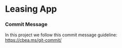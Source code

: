 # Leasing App


### Commit Message
In this project we follow this commit message guideline: https://cbea.ms/git-commit/